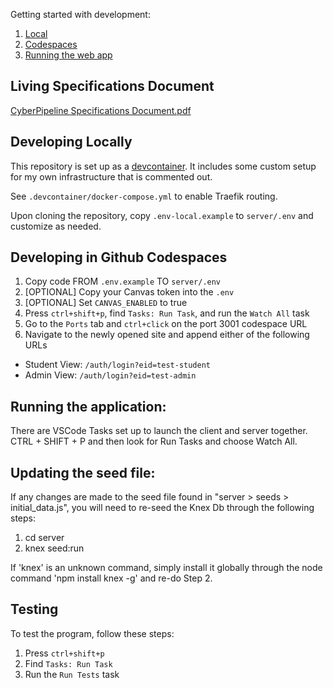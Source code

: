 Getting started with development:
1. [Local](#developing-locally)
2. [Codespaces](#developing-in-github-codespaces)
3. [Running the web app](#running-the-application)


## Living Specifications Document
[CyberPipeline Specifications Document.pdf](https://github.com/user-attachments/files/18552079/CyberPipeline.Specifications.Document.pdf)


## Developing Locally

This repository is set up as a [devcontainer](https://code.visualstudio.com/docs/devcontainers/containers). It includes some custom setup for my own infrastructure that is commented out.

See `.devcontainer/docker-compose.yml` to enable Traefik routing. 

Upon cloning the repository, copy `.env-local.example` to `server/.env` and customize as needed.  


## Developing in Github Codespaces

1. Copy code FROM `.env.example` TO `server/.env`
2. [OPTIONAL] Copy your Canvas token into the `.env`
3. [OPTIONAL] Set `CANVAS_ENABLED` to true
4. Press `ctrl+shift+p`, find `Tasks: Run Task`, and run the `Watch All` task
5. Go to the `Ports` tab and `ctrl+click` on the port 3001 codespace URL
6. Navigate to the newly opened site and append either of the following URLs
- Student View: `/auth/login?eid=test-student`
- Admin View: `/auth/login?eid=test-admin`


## Running the application:

There are VSCode Tasks set up to launch the client and server together. CTRL + SHIFT + P and then look for Run Tasks and choose Watch All.


## Updating the seed file:

If any changes are made to the seed file found in "server > seeds > initial_data.js", you will need to re-seed the Knex Db through the following steps:
1. cd server
2. knex seed:run  

If 'knex' is an unknown command, simply install it globally through the node command 'npm install knex -g' and re-do Step 2.

## Testing

To test the program, follow these steps:
1. Press `ctrl+shift+p`
2. Find `Tasks: Run Task`
3. Run the `Run Tests` task

